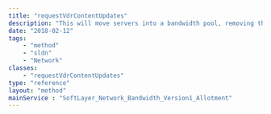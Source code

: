 ```yaml
---
title: "requestVdrContentUpdates"
description: "This will move servers into a bandwidth pool, removing them from their previous bandwidth pool and optionally remove the bandwidth pool on completion. "
date: "2018-02-12"
tags:
    - "method"
    - "sldn"
    - "Network"
classes:
    - "requestVdrContentUpdates"
type: "reference"
layout: "method"
mainService : "SoftLayer_Network_Bandwidth_Version1_Allotment"
---
```

